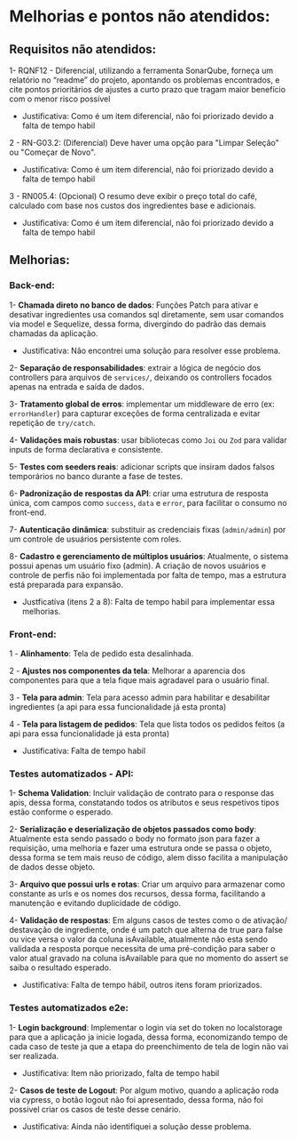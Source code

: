 # Melhorias e pontos não atendidos:

## Requisitos não atendidos:

1- RQNF12 - Diferencial, utilizando a ferramenta SonarQube, forneça um relatório no “readme” do projeto, apontando os problemas encontrados, e cite pontos prioritários de ajustes a curto prazo que tragam maior benefício com o menor risco possível 

- Justificativa: Como é um item diferencial, não foi priorizado devido a falta de tempo habil

2 - RN-G03.2: (Diferencial) Deve haver uma opção para "Limpar Seleção" ou "Começar de Novo".

- Justificativa: Como é um item diferencial, não foi priorizado devido a falta de tempo habil

3 - RN005.4: (Opcional) O resumo deve exibir o preço total do café, calculado com base nos custos dos ingredientes base e adicionais.

- Justificativa: Como é um item diferencial, não foi priorizado devido a falta de tempo habil

## Melhorias:

### Back-end:

1- **Chamada direto no banco de dados**: Funções Patch para ativar e desativar ingredientes usa comandos sql diretamente, sem usar comandos via model e Sequelize, dessa forma, divergindo do padrão das demais chamadas da aplicação.

- Justificativa: Não encontrei uma solução para resolver esse problema.

2- **Separação de responsabilidades**: extrair a lógica de negócio dos controllers para arquivos de `services/`, deixando os controllers focados apenas na entrada e saída de dados.

3- **Tratamento global de erros**: implementar um middleware de erro (ex: `errorHandler`) para capturar exceções de forma centralizada e evitar repetição de `try/catch`.

4- **Validações mais robustas**: usar bibliotecas como `Joi` ou `Zod` para validar inputs de forma declarativa e consistente.

5- **Testes com seeders reais**: adicionar scripts que insiram dados falsos temporários no banco durante a fase de testes.

6- **Padronização de respostas da API**: criar uma estrutura de resposta única, com campos como `success`, `data` e `error`, para facilitar o consumo no front-end.

7- **Autenticação dinâmica**: substituir as credenciais fixas (`admin/admin`) por um controle de usuários persistente com roles.

8- **Cadastro e gerenciamento de múltiplos usuários**: Atualmente, o sistema possui apenas um usuário fixo (admin). A criação de novos usuários e controle de perfis não foi implementada por falta de tempo, mas a estrutura está preparada para expansão.

- Justficativa (itens 2 a 8): Falta de tempo habil para implementar essa melhorias.

### Front-end:

1 - **Alinhamento**: Tela de pedido esta desalinhada.

2 - **Ajustes nos componentes da tela**: Melhorar a aparencia dos componentes para que a tela fique mais agradavel para o usuário final.

3 - **Tela para admin**: Tela para acesso admin para habilitar e desabilitar ingredientes (a api para essa funcionalidade já esta pronta)

4 - **Tela para listagem de pedidos**: Tela que lista todos os pedidos feitos (a api para essa funcionalidade já esta pronta)

- Justificativa: Falta de tempo habil

### Testes automatizados - API:

1- **Schema Validation**: Incluir validação de contrato para o response das apis, dessa forma, constatando todos os atributos e seus respetivos tipos estão conforme o esperado.

2- **Serialização e deserialização de objetos passados como body**: Atualmente esta sendo passado o body no formato json para fazer a requisição, uma melhoria e fazer uma estrutura onde se passa o objeto, dessa forma se tem mais reuso de código, alem disso facilita a manipulação de dados desse objeto.

3- **Arquivo que possui urls e rotas**: Criar um arquivo para armazenar como constante as urls e os nomes dos recursos, dessa forma, facilitando a manutenção e evitando duplicidade de código.

4- **Validação de respostas**: Em alguns casos de testes como o de ativação/ destavação de ingrediente, onde é um patch que alterna de true para false ou vice versa o valor da coluna isAvailable, atualmente não esta sendo validada a resposta porque necessita de uma pré-condição para saber o valor atual gravado na coluna isAvailable para que no momento do assert se saiba o resultado esperado.

- Justificativa: Falta de tempo hábil, outros itens foram priorizados.

### Testes automatizados e2e:

1- **Login background**: Implementar o login via set do token no localstorage para que a aplicação ja inicie logada, dessa forma, economizando tempo de cada caso de teste ja que a etapa do preenchimento de tela de login não vai ser realizada.

- Justificativa: Item não priorizado, falta de tempo habil

2- **Casos de teste de Logout**: Por algum motivo, quando a aplicação roda via cypress, o botão logout não foi apresentado, dessa forma, não foi possivel criar os casos de teste desse cenário.

- Justificativa: Ainda não identifiquei a solução desse problema.
